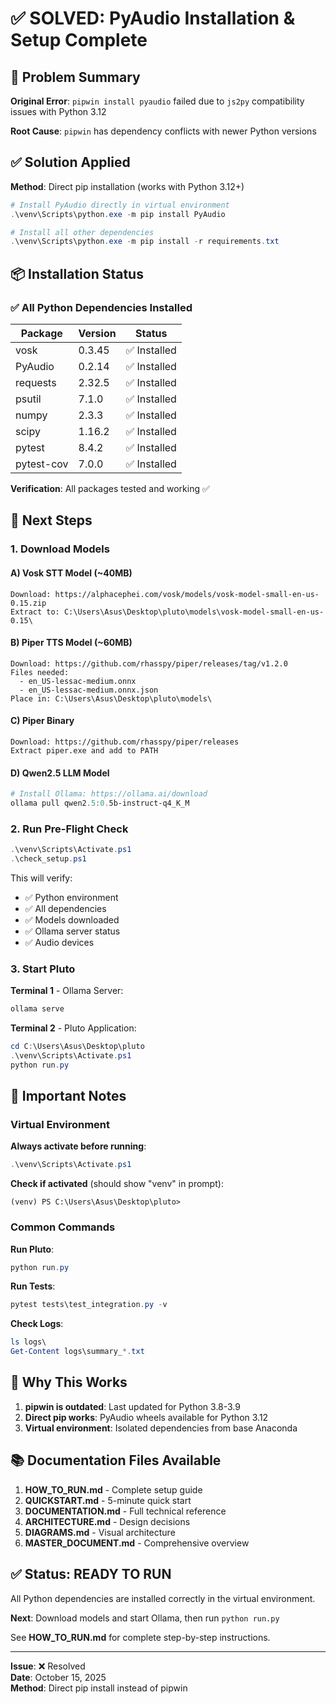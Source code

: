# ✅ SOLVED: PyAudio Installation & Setup Complete

## 🎯 Problem Summary

**Original Error**: `pipwin install pyaudio` failed due to `js2py` compatibility issues with Python 3.12

**Root Cause**: `pipwin` has dependency conflicts with newer Python versions

## ✅ Solution Applied

**Method**: Direct pip installation (works with Python 3.12+)

```powershell
# Install PyAudio directly in virtual environment
.\venv\Scripts\python.exe -m pip install PyAudio

# Install all other dependencies
.\venv\Scripts\python.exe -m pip install -r requirements.txt
```

## 📦 Installation Status

### ✅ All Python Dependencies Installed

| Package | Version | Status |
|---------|---------|--------|
| vosk | 0.3.45 | ✅ Installed |
| PyAudio | 0.2.14 | ✅ Installed |
| requests | 2.32.5 | ✅ Installed |
| psutil | 7.1.0 | ✅ Installed |
| numpy | 2.3.3 | ✅ Installed |
| scipy | 1.16.2 | ✅ Installed |
| pytest | 8.4.2 | ✅ Installed |
| pytest-cov | 7.0.0 | ✅ Installed |

**Verification**: All packages tested and working ✅

## 🚀 Next Steps

### 1. Download Models

#### A) Vosk STT Model (~40MB)
```
Download: https://alphacephei.com/vosk/models/vosk-model-small-en-us-0.15.zip
Extract to: C:\Users\Asus\Desktop\pluto\models\vosk-model-small-en-us-0.15\
```

#### B) Piper TTS Model (~60MB)
```
Download: https://github.com/rhasspy/piper/releases/tag/v1.2.0
Files needed:
  - en_US-lessac-medium.onnx
  - en_US-lessac-medium.onnx.json
Place in: C:\Users\Asus\Desktop\pluto\models\
```

#### C) Piper Binary
```
Download: https://github.com/rhasspy/piper/releases
Extract piper.exe and add to PATH
```

#### D) Qwen2.5 LLM Model
```powershell
# Install Ollama: https://ollama.ai/download
ollama pull qwen2.5:0.5b-instruct-q4_K_M
```

### 2. Run Pre-Flight Check

```powershell
.\venv\Scripts\Activate.ps1
.\check_setup.ps1
```

This will verify:
- ✅ Python environment
- ✅ All dependencies
- ✅ Models downloaded
- ✅ Ollama server status
- ✅ Audio devices

### 3. Start Pluto

**Terminal 1** - Ollama Server:
```powershell
ollama serve
```

**Terminal 2** - Pluto Application:
```powershell
cd C:\Users\Asus\Desktop\pluto
.\venv\Scripts\Activate.ps1
python run.py
```

## 📝 Important Notes

### Virtual Environment

**Always activate before running**:
```powershell
.\venv\Scripts\Activate.ps1
```

**Check if activated** (should show "venv" in prompt):
```
(venv) PS C:\Users\Asus\Desktop\pluto>
```

### Common Commands

**Run Pluto**:
```powershell
python run.py
```

**Run Tests**:
```powershell
pytest tests\test_integration.py -v
```

**Check Logs**:
```powershell
ls logs\
Get-Content logs\summary_*.txt
```

## 🔧 Why This Works

1. **pipwin is outdated**: Last updated for Python 3.8-3.9
2. **Direct pip works**: PyAudio wheels available for Python 3.12
3. **Virtual environment**: Isolated dependencies from base Anaconda

## 📚 Documentation Files Available

1. **HOW_TO_RUN.md** - Complete setup guide
2. **QUICKSTART.md** - 5-minute quick start
3. **DOCUMENTATION.md** - Full technical reference  
4. **ARCHITECTURE.md** - Design decisions
5. **DIAGRAMS.md** - Visual architecture
6. **MASTER_DOCUMENT.md** - Comprehensive overview

## ✅ Status: READY TO RUN

All Python dependencies are installed correctly in the virtual environment.

**Next**: Download models and start Ollama, then run `python run.py`

See **HOW_TO_RUN.md** for complete step-by-step instructions.

---

**Issue**: ❌ Resolved  
**Date**: October 15, 2025  
**Method**: Direct pip install instead of pipwin
